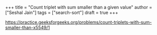 +++
title = "Count triplet with sum smaller than a given value"
author = ["Seshal Jain"]
tags = ["search-sort"]
draft = true
+++

<https://practice.geeksforgeeks.org/problems/count-triplets-with-sum-smaller-than-x5549/1>
